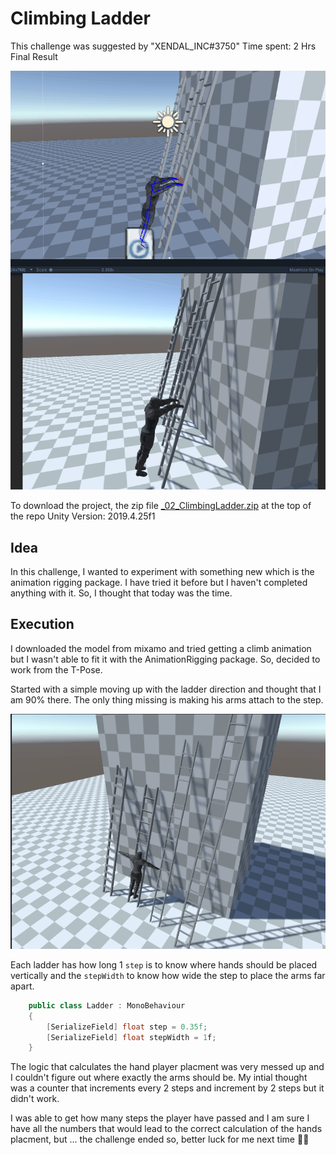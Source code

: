 # Climbing Ladder

This challenge was suggested by "XENDAL_INC#3750"
Time spent: 2 Hrs
Final Result

![Game](DocumentImages/Climb1.gif)

To download the project, the zip file  [_02_ClimbingLadder.zip](_02_ClimbingLadder.zip) at the top of the repo
Unity Version: 2019.4.25f1

## Idea
In this challenge, I wanted to experiment with something new which is the animation rigging package. I have tried it before but I haven't completed anything with it. So, I thought that today was the time.

## Execution
I downloaded the model from mixamo and tried getting a climb animation but I wasn't able to fit it with the AnimationRigging package. So, decided to work from the T-Pose.

Started with a simple moving up with the ladder direction and thought that I am 90% there. The only thing missing is making his arms attach to the step.

![Ladders](DocumentImages/Climb0.gif)

Each ladder has how long 1 `step` is to know where hands should be placed vertically and the `stepWidth` to know how wide the step to place the arms far apart.
```cs
    public class Ladder : MonoBehaviour
    {
        [SerializeField] float step = 0.35f;
        [SerializeField] float stepWidth = 1f;
    }
```


The logic that calculates the hand player placment was very messed up and I couldn't figure out where exactly the arms should be. My intial thought was a counter that increments every 2 steps and increment by 2 steps but it didn't work.

I was able to get how many steps the player have passed and I am sure I have all the numbers that would lead to the correct calculation of the hands placment, but ... the challenge ended so, better luck for me next time 🤷‍♀️